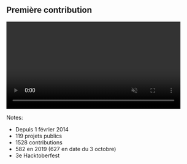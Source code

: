 ## Première contribution

<html>
  <div>
    <video data-src="videos/GitHub projects.mp4"
           type="video/mp4"
           style="heigth: 90%; width: 90%;"
           controls autoplay muted />
  </div>
</html>

Notes:
- Depuis 1 février 2014
- 119 projets publics
- 1528 contributions
- 582 en 2019 (627 en date du 3 octobre)
- 3e Hacktoberfest
